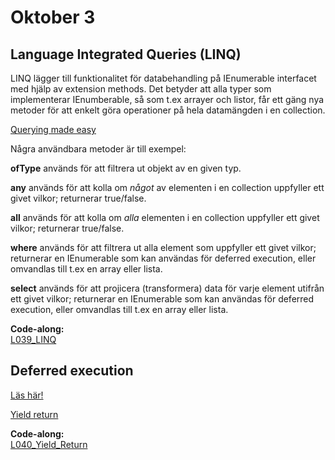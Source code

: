 # Oktober 3

## Language Integrated Queries (LINQ)

LINQ lägger till funktionalitet för databehandling på IEnumerable interfacet med hjälp av extension methods. Det betyder att alla typer som implementerar IEnumberable, så som t.ex arrayer och listor, får ett gäng nya metoder för att enkelt göra operationer på hela datamängden i en collection.

[Querying made easy](https://medium.com/@jepozdemir/exploring-linq-in-c-querying-made-easy-f06a590e5a89)

Några användbara metoder är till exempel:

**ofType** används för att filtrera ut objekt av en given typ.

**any** används för att kolla om *något* av elementen i en collection uppfyller ett givet vilkor; returnerar true/false.

**all** används för att kolla om *alla* elementen i en collection uppfyller ett givet vilkor; returnerar true/false.

**where** används för att filtrera ut alla element som uppfyller ett givet vilkor; returnerar en IEnumerable som kan användas för deferred execution, eller omvandlas till t.ex en array eller lista.

**select** används för att projicera (transformera) data för varje element utifrån ett givet vilkor; returnerar en IEnumerable som kan användas för deferred execution, eller omvandlas till t.ex en array eller lista.

**Code-along:**  
[L039_LINQ](https://github.com/everyloop/NET24-Csharp/blob/master/Code-alongs/L039_LINQ/Program.cs)

## Deferred execution

[Läs här!](https://www.tutorialsteacher.com/linq/linq-deferred-execution)

[Yield return](https://www.kenneth-truyers.net/2016/05/12/yield-return-in-c/)

**Code-along:**  
[L040_Yield_Return](https://github.com/everyloop/NET24-Csharp/blob/master/Code-alongs/L040_Yield_Return/Program.cs)
